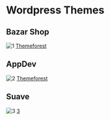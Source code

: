 # Wordpress Themes

## Bazar Shop
![1]()
[Themeforest](https://themeforest.net/item/bazar-shop-multipurpose-ecommerce-theme/3895788)

## AppDev
![2]()
[Themeforest](https://themeforest.net/item/appdev-mobile-app-showcase-wordpress-theme/5307269)

## Suave
![3]()
[3](https://themeforest.net/item/suave-multipurpose-woocommerce-theme/10409867)

## 